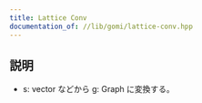 ```yaml
---
title: Lattice Conv
documentation_of: //lib/gomi/lattice-conv.hpp
---
```


## 説明
- s: vector<string> などから g: Graph に変換する。
